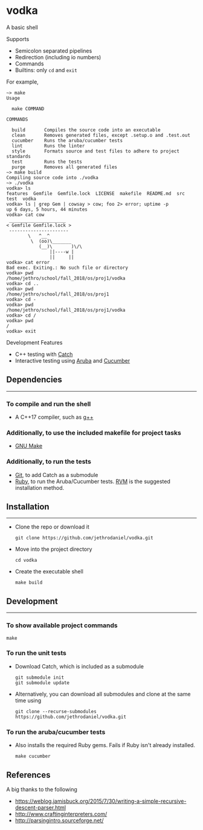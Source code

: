 # vodka

A basic shell

Supports
* Semicolon separated pipelines
* Redirection (including io numbers)
* Commands
* Builtins: only `cd` and `exit`

For example,
```
~> make
Usage

  make COMMAND

COMMANDS

  build       Compiles the source code into an executable
  clean       Removes generated files, except .setup.o and .test.out
  cucumber    Runs the aruba/cucumber tests
  lint        Runs the linter
  style       Formats source and test files to adhere to project standards
  test        Runs the tests
  purge       Removes all generated files
~> make build
Compiling source code into ./vodka
~> ./vodka
vodka> ls
features  Gemfile  Gemfile.lock  LICENSE  makefile  README.md  src  test  vodka
vodka> ls | grep Gem | cowsay > cow; foo 2> error; uptime -p
up 6 days, 5 hours, 44 minutes
vodka> cat cow
 _____________________
< Gemfile Gemfile.lock >
 ----------------------
        \   ^__^
         \  (oo)\_______
            (__)\       )\/\
                ||----w |
                ||     ||
vodka> cat error
Bad exec. Exiting.: No such file or directory
vodka> pwd
/home/jethro/school/fall_2018/os/proj1/vodka
vodka> cd ..
vodka> pwd
/home/jethro/school/fall_2018/os/proj1
vodka> cd -
vodka> pwd
/home/jethro/school/fall_2018/os/proj1/vodka
vodka> cd /
vodka> pwd
/
vodka> exit
```

Development Features
* C++ testing with [Catch](https://github.com/catchorg/Catch2)
* Interactive testing using [Aruba](https://github.com/cucumber/aruba) and [Cucumber](https://github.com/cucumber/cucumber-ruby)

## Dependencies
---

### To compile and run the shell

* A C++17 compiler, such as [g++](https://gcc.gnu.org/)

### Additionally, to use the included makefile for project tasks

* [GNU Make](https://www.gnu.org/software/make/)

### Additionally, to run the tests

* [Git](https://git-scm.com/), to add Catch as a submodule
* [Ruby](https://www.ruby-lang.org/en/), to run the Aruba/Cucumber tests. [RVM](https://rvm.io/) is the suggested installation method.

## Installation
---

* Clone the repo or download it
     ```
     git clone https://github.com/jethrodaniel/vodka.git
     ```

* Move into the project directory
     ```
     cd vodka
     ```

* Create the executable shell
     ```
     make build
     ```

## Development
---

### To show available project commands

```
make
```

### To run the unit tests

* Download Catch, which is included as a submodule
     ```
     git submodule init
     git submodule update
     ```

* Alternatively, you can download all submodules and clone at the same time using
     ```
     git clone --recurse-submodules https://github.com/jethrodaniel/vodka.git
     ```

### To run the aruba/cucumber tests

* Also installs the required Ruby gems. Fails if Ruby isn't already installed.
     ```
     make cucumber
     ```

## References

A big thanks to the following

- https://weblog.jamisbuck.org/2015/7/30/writing-a-simple-recursive-descent-parser.html
- http://www.craftinginterpreters.com/
- http://parsingintro.sourceforge.net/
